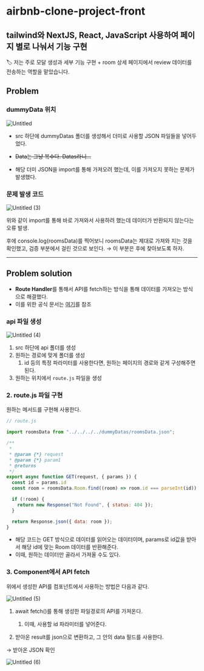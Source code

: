 # airbnb-clone-project-front

## tailwind와 NextJS, React, JavaScript 사용하여 페이지 별로 나눠서 기능 구현

🏷️ 저는 주로 모달 생성과 세부 기능 구현 + room 상세 페이지에서 review 데이터를 전송하는 역할을 맡았습니다.

## Problem

### dummyData 위치

![Untitled](https://github.com/lusate/airbnb-clone-project-front/assets/95400441/4a2eb55b-e06f-4d36-a228-5d1289c921aa)


- src 하단에 dummyDatas 폴더를 생성해서 더미로 사용할 JSON 파일들을 넣어두었다.
- ~~Data는 그냥 복수다. Datas라니…~~

- 해당 더미 JSON을 import를 통해 가져오려 했는데, 이를 가져오지 못하는 문제가 발생했다.

### 문제 발생 코드

![Untitled (3)](https://github.com/lusate/airbnb-clone-project-front/assets/95400441/0b4319e3-1387-4472-8c1d-9c5ef4feb259)


위와 같이 import를 통해 바로 가져와서 사용하려 했는데 데이터가 반환되지 않는다는 오류 발생.

후에 console.log(roomsData)를 찍어보니 roomsData는 제대로 가져와 지는 것을 확인했고, 검증 부분에서 걸린 것으로 보인다. → 이 부분은 후에 찾아보도록 하자.

---

## Problem solution

- **Route Handler**를 통해서 API를 fetch하는 방식을 통해 데이터를 가져오는 방식으로 해결했다.
- 이를 위한 공식 문서는 [여기](https://nextjs.org/docs/app/building-your-application/routing/route-handlers)를 참조

### api 파일 생성

![Untitled (4)](https://github.com/lusate/airbnb-clone-project-front/assets/95400441/e4a3e7c9-57ab-4c97-9c95-6711faf557d7)


1. src 하단에 api 폴더를 생성
2. 원하는 경로에 맞게 폴더를 생성
    1. id 등의 특정 파라미터를 사용한다면, 원하는 페이지의 경로와 같게 구성해주면 된다.
3. 원하는 위치에서 `route.js` 파일을 생성

### 2. route.js 파일 구현

원하는 메서드를 구현해 사용한다.

```jsx
// route.js

import roomsData from "../../../../dummyDatas/roomsData.json";

/**
 * 
 * @param {*} request 
 * @param {*} param1 
 * @returns 
 */
export async function GET(request, { params }) {
  const id = params.id
  const room = roomsData.Room.find((room) => room.id === parseInt(id));

  if (!room) {
    return new Response("Not Found", { status: 404 });
  }

  return Response.json({ data: room });
}
```

- 해당 코드는 GET 방식으로 데이터를 읽어오는 데이터이며, params로 id값을 받아서 해당 id에 맞는 Room 데이터를 반환해준다.
- 이때, 원하는 데이터만 골라서 가져올 수도 있다.

### 3. Component에서 API fetch

위에서 생성한 API를 컴포넌트에서 사용하는 방법은 다음과 같다.

![Untitled (5)](https://github.com/lusate/airbnb-clone-project-front/assets/95400441/74be505f-c989-4fc8-95b1-492adce519b4)


1. await fetch()를 통해 생성한 파일경로의 API를 가져온다.

    1. 이때, 사용할 id 파라미터를 넣어준다.
2. 받아온 result를 json으로 변환하고, 그 안의 data 필드를 사용한다.

→ 받아온 JSON 확인

![Untitled (6)](https://github.com/lusate/airbnb-clone-project-front/assets/95400441/f34e3fc6-f9b2-4f2b-89c4-26a56e7037a1)
